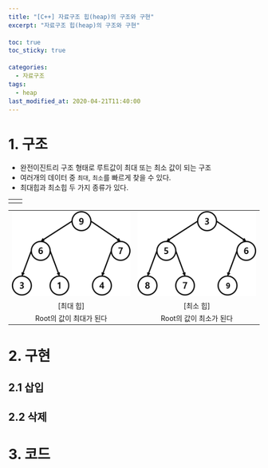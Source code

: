 ```yaml
---
title: "[C++] 자료구조 힙(heap)의 구조와 구현"
excerpt: "자료구조 힙(heap)의 구조와 구현"

toc: true
toc_sticky: true

categories:
  - 자료구조
tags:
  - heap
last_modified_at: 2020-04-21T11:40:00
---
```


# 1. 구조

- 완전이진트리 구조 형태로 루트값이 최대 또는 최소 값이 되는 구조
- 여러개의 데이터 중 `최대`, `최소`를 빠르게 찾을 수 있다.
- 최대힙과 최소힙 두 가지 종류가 있다.

|||
|:-:|:-:|
|||
<table>
	<tr>
		<td><img src=https://github.com/skud8049/skud8049.github.io/blob/master/assets/images/max_heap.png?raw=true></td>
		<td><img src=https://github.com/skud8049/skud8049.github.io/blob/master/assets/images/min_heap.png?raw=true></td>
	</tr>
	<tr>
		<td><center>[최대 힙]</center></td>
		<td><center>[최소 힙]</center></td>
	</tr>
	<tr>
		<td><center>Root의 값이 최대가 된다</center></td>
		<td><center>Root의 값이 최소가 된다</center></td>
	</tr>
</table>

# 2. 구현

## 2.1 삽입

## 2.2 삭제

# 3. 코드
